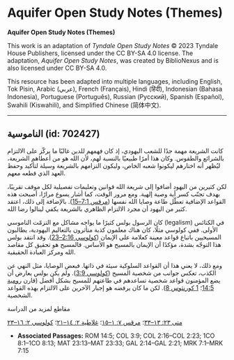 # Aquifer Open Study Notes (Themes)

**Aquifer Open Study Notes (Themes)**

This work is an adaptation of *Tyndale Open Study Notes* © 2023 Tyndale House Publishers, licensed under the CC BY\-SA 4\.0 license. The adaptation, *Aquifer Open Study Notes*, was created by BiblioNexus and is also licensed under CC BY\-SA 4\.0\.

This resource has been adapted into multiple languages, including English, Tok Pisin, Arabic (عربي), French (Français), Hindi (हिंदी), Indonesian (Bahasa Indonesia), Portuguese (Português), Russian (Русский), Spanish (Español), Swahili (Kiswahili), and Simplified Chinese (简体中文).



--------------------------------

## الناموسية (id: 702427)

كانت الشريعة مهمة جدًا للشعب اليهودي، إذ كان فهمهم للدين غالبًا ما يركّز على الالتزام بالشرائع والطقوس. وكان هذا أمرًا طبيعيًا بالنسبة لهم، لأن الله هو من أعطاهم الشريعة، ليُظهر أنه اختارهم ليكونوا شعبه الخاص، وليكون التزامهم بالشريعة وسيلة لتأكيد وحفظ العهد الذي قطعه معهم.

لكن كثيرين من اليهود أضافوا إلى شريعة الله قوانين وتعليمات تفصيلية لكل موقف تقريبًا، بهدف تجنّب كسر أية وصية إلهية. ومع مرور الوقت، كما أشار يسوع مرارًا، أصبحت هذه القواعد الإضافية تعطّل طاعة وصايا الله نفسها ([مرقس 7:1–15](https://ref.ly/Mark7:1-Mark7:15)). بالإضافة إلى ذلك، اعتقد كثير من اليهود أن مجرد الالتزام الظاهري بالشريعة يكفي لينالوا رضا الله.

كان الرسول بولس كثيرًا ما يواجه مشاكل مع التزمّت الناموسي (legalism) في الكنائس الأولى. ففي كولوسي مثلًا، كان هناك معلمون كذبة متأثرون بالتعاليم اليهودية، يطالبون المسيحيين باتباع قواعد معينة كعلامة على الإيمان ([كولوسي 2:16–23](https://ref.ly/Col2:16-Col2:23)). وقد انتقد بولس هذا التوجّه بشدة، مؤكدًا أن الإيمان بالمسيح هو الأساس. فالمسيح هو تحقيق كل مقاصد الله ومركز العبادة الحقيقية.

ومع ذلك، لا يعني هذا أن القواعد السلوكية سيئة في ذاتها. فبعض الوصايا، مثل النهي عن الكذب، تعكس جوانب من شخصية المسيح ([كولوسي 3:9](https://ref.ly/Col3:9)). ولم يكن بولس يعارض أن يضع المؤمنون قواعد شخصية تساعدهم في طاعتهم للمسيح بشكل أفضل (قارن [رومية 14:5](https://ref.ly/Rom14:5)؛ [1 كورنثوس 8](https://ref.ly/1Cor8:1-1Cor8:13)). لكن ما كان يرفضه هو إجبار الآخرين على الالتزام بهذه القواعد الشخصية.

مقاطع لمزيد من الدراسة

[متى ٢٣: ١٣–٣٣](https://ref.ly/Matt23:13-Matt23:33)؛ [مرقس ٧: ١–١٥](https://ref.ly/Mark7:1-Mark7:15)؛ [غلاطية ٢: ١٤–٢١](https://ref.ly/Gal2:14-Gal2:21)؛ [كولوسي ٢: ١٦–٢٣](https://ref.ly/Col2:16-Col2:23)

* **Associated Passages:** ROM 14:5; COL 3:9; COL 2:16–COL 2:23; 1CO 8:1–1CO 8:13; MAT 23:13–MAT 23:33; GAL 2:14–GAL 2:21; MRK 7:1–MRK 7:15

